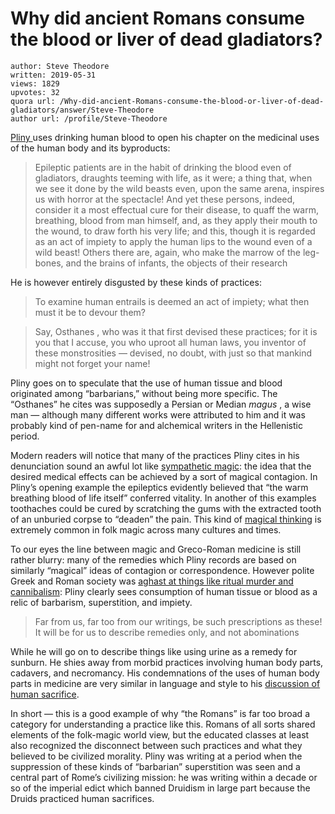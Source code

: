 # Why did ancient Romans consume the blood or liver of dead gladiators?

	author: Steve Theodore
	written: 2019-05-31
	views: 1829
	upvotes: 32
	quora url: /Why-did-ancient-Romans-consume-the-blood-or-liver-of-dead-gladiators/answer/Steve-Theodore
	author url: /profile/Steve-Theodore


[Pliny ](http://www.perseus.tufts.edu/hopper/text?doc=Plin.+Nat.+28.2&fromdoc=Perseus%3Atext%3A1999.02.0137)uses drinking human blood to open his chapter on the medicinal uses of the human body and its byproducts:

> Epileptic patients are in the habit of drinking the blood even of gladiators, draughts teeming with life, as it were; a thing that, when we see it done by the wild beasts even, upon the same arena, inspires us with horror at the spectacle! And yet these persons, indeed, consider it a most effectual cure for their disease, to quaff the warm, breathing, blood from man himself, and, as they apply their mouth to the wound, to draw forth his very life; and this, though it is regarded as an act of impiety to apply the human lips to the wound even of a wild beast! Others there are, again, who make the marrow of the leg-bones, and the brains of infants, the objects of their research

He is however entirely disgusted by these kinds of practices:

> To examine human entrails is deemed an act of impiety; what then must it be to devour them?

> Say, Osthanes , who was it that first devised these practices; for it is you that I accuse, you who uproot all human laws, you inventor of these monstrosities — devised, no doubt, with just so that mankind might not forget your name!

Pliny goes on to speculate that the use of human tissue and blood originated among “barbarians,” without being more specific. The “Osthanes” he cites was supposedly a Persian or Median _magus_ , a wise man — although many different works were attributed to him and it was probably kind of pen-name for and alchemical writers in the Hellenistic period.

Modern readers will notice that many of the practices Pliny cites in his denunciation sound an awful lot like [sympathetic magic](https://en.wikipedia.org/wiki/Sympathetic_magic#Similarity_and_contagion): the idea that the desired medical effects can be achieved by a sort of magical contagion. In Pliny’s opening example the epileptics evidently believed that “the warm breathing blood of life itself” conferred vitality. In another of this examples toothaches could be cured by scratching the gums with the extracted tooth of an unburied corpse to “deaden” the pain. This kind of [magical thinking](https://en.wikipedia.org/wiki/Magical_thinking) is extremely common in folk magic across many cultures and times.

To our eyes the line between magic and Greco-Roman medicine is still rather blurry: many of the remedies which Pliny records are based on similarly “magical” ideas of contagion or correspondence. However polite Greek and Roman society was [aghast at things like ritual murder and cannibalism](https://www.quora.com/How-common-was-human-sacrifice-in-the-Greek-and-the-Roman-Empire): Pliny clearly sees consumption of human tissue or blood as a relic of barbarism, superstition, and impiety.

> Far from us, far too from our writings, be such prescriptions as these! It will be for us to describe remedies only, and not abominations

While he will go on to describe things like using urine as a remedy for sunburn. He shies away from morbid practices involving human body parts, cadavers, and necromancy. His condemnations of the uses of human body parts in medicine are very similar in language and style to his [discussion of human sacrifice](http://www.perseus.tufts.edu/hopper/text?doc=Perseus%3Atext%3A1999.02.0137%3Abook%3D30%3Achapter%3D4).

In short — this is a good example of why “the Romans” is far too broad a category for understanding a practice like this. Romans of all sorts shared elements of the folk-magic world view, but the educated classes at least also recognized the disconnect between such practices and what they believed to be civilized morality. Pliny was writing at a period when the suppression of these kinds of “barbarian” superstition was seen and a central part of Rome’s civilizing mission: he was writing within a decade or so of the imperial edict which banned Druidism in large part because the Druids practiced human sacrifices.

